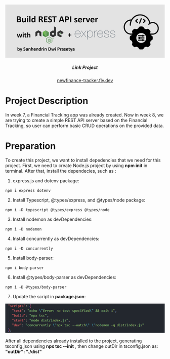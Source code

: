 ![Banner](images/Build%20REST%20API%20Server.png)

<h5 align="center">Link Project</h5>
<p align="center">
<a href="https://newfinance-tracker.fly.dev/">newfinance-tracker.fly.dev</a>
</p>

# Project Description

In week 7, a Financial Tracking app was already created. Now in week 8, we are trying to create a simple REST API server based on the Financial Tracking, so user can perform basic CRUD operations on the provided data.

# Preparation

To create this project, we want to install depedencies that we need for this project. First, we need to create Node.js project by using **npm init** in terminal. After that, install the dependecies, such as :

1. express.js and dotenv package:

```
npm i express dotenv
```

2. Install Typescript, @types/express, and @types/node package:

```
npm i -D typescript @types/express @types/node
```

3. Install nodemon as devDependencies:

```
npm i -D nodemon
```

4. Install concurrently as devDependencies:

```
npm i -D concurrently
```

5. Install body-parser:

```
npm i body-parser
```

6. Install @types/body-parser as devDependencies:

```
npm i -D @types/body-parser
```

7. Update the script in **package.json**:
<p align="center">
    <img src="images/packageJSON.PNG">
</p>

After all dependencies already installed to the project, generating tsconfig.json using **npx tsc --init** , then change outDir in tsconfig.json as: **"outDir": "./dist"**

<!-- # Install Postman & test APIs -->
